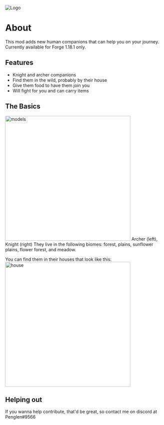 ![Logo](https://github.com/justinwon777/Companions/blob/main/companions.png)
# About

This mod adds new human companions that can help you on your journey. Currently available for Forge 1.18.1 only.

## Features

- Knight and archer companions
- Find them in the wild, probably by their house
- Give them food to have them join you
- Will fight for you and can carry items

## The Basics

<img src="https://github.com/justinwon777/Companions/blob/main/models.png" alt="models" width="400">
Archer (left), Knight (right)
They live in the following biomes: forest, plains, sunflower plains, flower forest, and meadow.

You can find them in their houses that look like this: <img src="https://github.com/justinwon777/Companions/blob/main/house.png" alt="house" width="400">



## Helping out

If you wanna help contribute, that'd be great, so contact me on discord at Penglen#9566